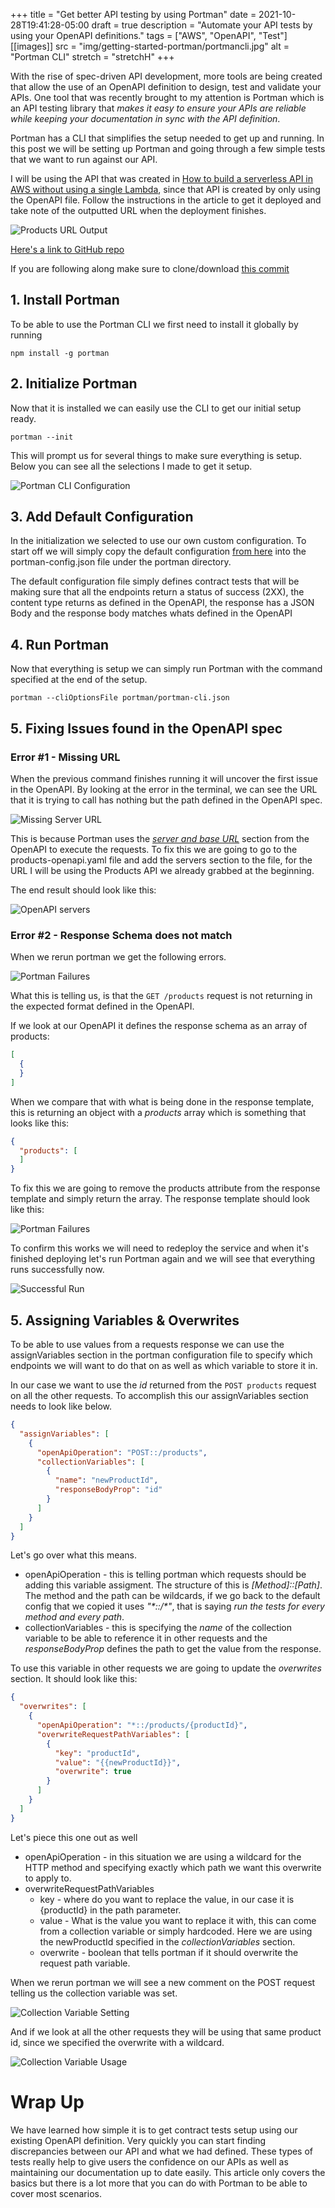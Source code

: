 +++
title = "Get better API testing by using Portman"
date =  2021-10-28T19:41:28-05:00
draft = true
description = "Automate your API tests by using your OpenAPI definitions."
tags = ["AWS", "OpenAPI", "Test"]
[[images]]
  src = "img/getting-started-portman/portmancli.jpg"
  alt = "Portman CLI"
  stretch = "stretchH"
+++

With the rise of spec-driven API development, more tools are being created that allow the use of an OpenAPI definition to design, test and validate your APIs. One tool that was recently brought to my attention is Portman which is an API testing library that *makes it easy to ensure your APIs are reliable while keeping your documentation in sync with the API definition*.

Portman has a CLI that simplifies the setup needed to get up and running. In this post we will be setting up Portman and going through a few simple tests that we want to run against our API.

I will be using the API that was created in [How to build a serverless API in AWS without using a single Lambda](https://www.andmore.dev/blog/build-serverless-api-with-no-lambda/), since that API is created by only using the OpenAPI file. Follow the instructions in the article to get it deployed and take note of the outputted URL when the deployment finishes.

![Products URL Output](/img/getting-started-portman/01.jpg)

[Here's a link to GitHub repo](https://github.com/andmoredev/lambdaless-api)

If you are following along make sure to clone/download [this commit](https://github.com/andmoredev/lambdaless-api/tree/819fb40601cca07ec3157e25c950f3845dac7a9e)

## 1. Install Portman
To be able to use the Portman CLI we first need to install it globally by running

``` npm install -g portman ```

## 2. Initialize Portman
Now that it is installed we can easily use the CLI to get our initial setup ready.

``` portman --init ```

This will prompt us for several things to make sure everything is setup. Below you can see all the selections I made to get it setup.

![Portman CLI Configuration](/img/getting-started-portman/02.jpg)

## 3. Add Default Configuration
In the initialization we selected to use our own custom configuration. To start off we will simply copy the default configuration [from here](https://github.com/apideck-libraries/portman/blob/main/portman-config.default.json) into the portman-config.json file under the portman directory.

The default configuration file simply defines contract tests that will be making sure that all the endpoints return a status of success (2XX), the content type returns as defined in the OpenAPI, the response has a JSON Body and the response body matches whats defined in the OpenAPI

## 4. Run Portman

Now that everything is setup we can simply run Portman with the command specified at the end of the setup.

``` portman --cliOptionsFile portman/portman-cli.json  ```

## 5. Fixing Issues found in the OpenAPI spec

### **Error #1 - Missing URL**
When the previous command finishes running it will uncover the first issue in the OpenAPI. By looking at the error in the terminal, we can see the URL that it is trying to call has nothing but the path defined in the OpenAPI spec.

![Missing Server URL](/img/getting-started-portman/03.jpg)

This is because Portman uses the *[server and base URL](https://swagger.io/docs/specification/api-host-and-base-path/)* section from the OpenAPI to execute the requests. To fix this we are going to go to the products-openapi.yaml file and add the servers section to the file, for the URL I will be using the Products API we already grabbed at the beginning.

The end result should look like this:

![OpenAPI servers](/img/getting-started-portman/04.jpg)

### **Error #2 - Response Schema does not match**

When we rerun portman we get the following errors.

![Portman Failures](/img/getting-started-portman/05.jpg)

What this is telling us, is that the `GET /products` request is not returning in the expected format defined in the OpenAPI.

If we look at our OpenAPI it defines the response schema as an array of products:
``` json
[
  {
  }
]
```

When we compare that with what is being done in the response template, this is returning an object with a *products* array which is something that looks like this:
``` json
{
  "products": [
  ]
}
```

To fix this we are going to remove the products attribute from the response template and simply return the array.
The response template should look like this:

![Portman Failures](/img/getting-started-portman/06.jpg)

To confirm this works we will need to redeploy the service and when it's finished deploying let's run Portman again and we will see that everything runs successfully now.

![Successful Run](/img/getting-started-portman/07.jpg)

## 5. Assigning Variables & Overwrites
To be able to use values from a requests response we can use the assignVariables section in the portman configuration file to specify which endpoints we will want to do that on as well as which variable to store it in.

In our case we want to use the *id* returned from the `POST products` request on all the other requests. To accomplish this our assignVariables section needs to look like below.

``` json
{
  "assignVariables": [
    {
      "openApiOperation": "POST::/products",
      "collectionVariables": [
        {
          "name": "newProductId",
          "responseBodyProp": "id"
        }
      ]
    }
  ]
}
  ```

  Let's go over what this means.

  * openApiOperation - this is telling portman which requests should be adding this variable assigment. The structure of this is *[Method]::[Path]*. The method and the path can be wildcards, if we go back to the default config that we copied it uses *"\*::/\*"*, that is saying *run the tests for every method and every path*.
  * collectionVariables - this is specifying the *name* of the collection variable to be able to reference it in other requests and the *responseBodyProp* defines the path to get the value from the response.

  To use this variable in other requests we are going to update the *overwrites* section. It should look like this:
  ``` json
  {
    "overwrites": [
      {
        "openApiOperation": "*::/products/{productId}",
        "overwriteRequestPathVariables": [
          {
            "key": "productId",
            "value": "{{newProductId}}",
            "overwrite": true
          }
        ]
      }
    ]
  }
  ```

  Let's piece this one out as well

  * openApiOperation - in this situation we are using a wildcard for the HTTP method and specifying exactly which path we want this overwrite to apply to.
  * overwriteRequestPathVariables
    * key - where do you want to replace the value, in our case it is {productId} in the path parameter.
    * value - What is the value you want to replace it with, this can come from a collection variable or simply hardcoded. Here we are using the newProductId specified in the *collectionVariables* section.
    * overwrite - boolean that tells portman if it should overwrite the request path variable.

  When we rerun portman we will see a new comment on the POST request telling us the collection variable was set.

![Collection Variable Setting](/img/getting-started-portman/08.jpg)

And if we look at all the other requests they will be using that same product id, since we specified the overwrite with a wildcard.

![Collection Variable Usage](/img/getting-started-portman/09.jpg)

# Wrap Up
We have learned how simple it is to get contract tests setup using our existing OpenAPI definition. Very quickly you can start finding discrepancies between our API and what we had defined.
These types of tests really help to give users the confidence on our APIs as well as maintaining our documentation up to date easily.
This article only covers the basics but there is a lot more that you can do with Portman to be able to cover most scenarios.
